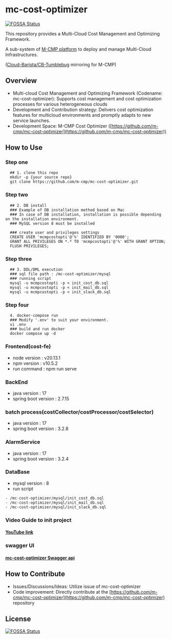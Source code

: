 # mc-cost-optimizer
[![FOSSA Status](https://app.fossa.com/api/projects/git%2Bgithub.com%2Fm-cmp%2Fmc-cost-optimizer.svg?type=shield)](https://app.fossa.com/projects/git%2Bgithub.com%2Fm-cmp%2Fmc-cost-optimizer?ref=badge_shield)


This repository provides a Multi-Cloud Cost Management and Optimizing Framework.

A sub-system of [M-CMP platform](https://github.com/m-cmp/docs/tree/main) to deploy and manage Multi-Cloud Infrastructures.

([Cloud-Barista/CB-Tumblebug](https://github.com/cloud-barista/cb-tumblebug) mirroring for M-CMP)

## Overview

- Multi-cloud Cost Management and Optimizing Framework (Codename: mc-cost-optimizer): Supports cost management and cost optimization processes for various heterogeneous clouds
- Development and Contribution strategy: Delivers cost optimization features for multicloud environments and promptly adapts to new service launches.
- Development Space: M-CMP Cost Optimizer ([https://github.com/m-cmp/mc-cost-optimizer](https://github.com/m-cmp/mc-cost-optimizer))

## How to Use

### Step one
```
  ## 1. clone this repo
  mkdir -p {your source repo}
  git clone https://github.com/m-cmp/mc-cost-optimizer.git
```

### Step two
```
  ## 2. DB install
  ### Example of DB installation method based on Mac
  ### In case of DB installation, installation is possible depending on the installation environment. 
  ### MySQL version 8 must be installed
  
  ### create user and privileges settings
  CREATE USER 'mcmpcostopti'@'%' IDENTIFIED BY '0000'; 
  GRANT ALL PRIVILEGES ON *.* TO 'mcmpcostopti'@'%' WITH GRANT OPTION; 
  FLUSH PRIVILEGES;
```

### Step three
```
  ## 3. DDL/DML execution
  ### sql file path : /mc-cost-optimizer/mysql
  ### running script
  mysql -u mcmpcostopti -p < init_cost_db.sql
  mysql -u mcmpcostopti -p < init_mail_db.sql
  mysql -u mcmpcostopti -p < init_slack_db.sql
```

### Step four
```  
  4. docker-compose run
  ### Modify '.env' to suit your environment.
  vi .env 
  ### build and run docker
  docker compose up -d
```

### Frontend(cost-fe)
- node version : v20.13.1
- npm version : v10.5.2
- run command : npm run serve

### BackEnd
- java version : 17
- spring boot version : 2.7.15

### batch process(costCollector/costProcessor/costSelector)
- java version : 17
- spring boot version : 3.2.8

### AlarmService
- java version : 17
- spring boot version : 3.2.4

### DataBase
- mysql version : 8
- run script 
```
- /mc-cost-optimizer/mysql/init_cost_db.sql
- /mc-cost-optimizer/mysql/init_mail_db.sql
- /mc-cost-optimizer/mysql/init_slack_db.sql
```


### Video Guide to init project
#### [YouTube link](https://www.youtube.com/watch?v=Pei7MWMD6UA)


### swagger UI
#### [mc-cost-optimizer Swagger api](https://cloud-barista.github.io/api/?url=https://raw.githubusercontent.com/m-cmp/mc-cost-optimizer/main/swagger.yaml)

## How to Contribute

- Issues/Discussions/Ideas: Utilize issue of mc-cost-optimizer
- Code improvement: Directly contribute at the [https://github.com/m-cmp/mc-cost-optimizer](https://github.com/m-cmp/mc-cost-optimizer) repository

## License
[![FOSSA Status](https://app.fossa.com/api/projects/git%2Bgithub.com%2Fm-cmp%2Fmc-cost-optimizer.svg?type=large)](https://app.fossa.com/projects/git%2Bgithub.com%2Fm-cmp%2Fmc-cost-optimizer?ref=badge_large)
